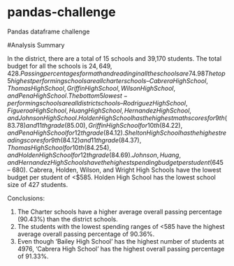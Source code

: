 # pandas-challenge
Pandas dataframe challenge

#Analysis Summary

In the district, there are a total of 15 schools and 39,170 students. The total budget for all the schools is $24,649,428. Passing percentages for math and reading in all the schools are 74.98% and 85.80% respectively. The overall passing percentage in the school district is 65.17%.
The top 5 highest performing schools are all charter schools – Cabrera High School, Thomas High School, Griffin High School, Wilson High School, and Pena High School.
The bottom 5 lowest-performing schools are all district schools – Rodriguez High School, Figueroa High School, Huang High School, Hernandez High School, and Johnson High School.
Holden High School has the highest math scores for 9th (83.78) and 11th grade (85.00), Griffin High School for 10th (84.22), and Pena High School for 12th grade (84.12).
Shelton High School has the highest reading scores for 9th (84.12) and 11th grade (84.37), Thomas High School for 10th (84.254), and Holden High School for 12th grade (84.69).
Johnson, Huang, and Hernandez High Schools have the highest spending budget per student ($645 – 680). Cabrera, Holden, Wilson, and Wright High Schools have the lowest budget per student of <$585.
Holden High School has the lowest school size of 427 students.

Conclusions:
1.	The Charter schools have a higher average overall passing percentage (90.43%) than the district schools.
2.	The students with the lowest spending ranges of <585 have the highest average overall passing percentage of 90.36%.
3.	Even though ‘Bailey High School’ has the highest number of students at 4976, ‘Cabrera High School’ has the highest overall passing percentage of 91.33%.


